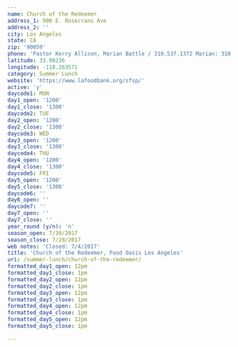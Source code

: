 ```yaml
---
name: Church of the Redeemer
address_1: 900 E. Rosecrans Ave
address_2: ''
city: Los Angeles
state: CA
zip: '90059'
phone: 'Pastor Kerry Allison, Marian Battle / 310.537.1372 Marian: 310.537.1372'
latitude: 33.90236
longitude: -118.263571
category: Summer Lunch
website: 'https://www.lafoodbank.org/sfsp/'
active: 'y'
daycode1: MON
day1_open: '1200'
day1_close: '1300'
daycode2: TUE
day2_open: '1200'
day2_close: '1300'
daycode3: WED
day3_open: '1200'
day3_close: '1300'
daycode4: THU
day4_open: '1200'
day4_close: '1300'
daycode5: FRI
day5_open: '1200'
day5_close: '1300'
daycode6: ''
day6_open: ''
daycode7: ''
day7_open: ''
day7_close: ''
year_round (y/n): 'n'
season_open: 7/10/2017
season_close: 7/28/2017
web notes: 'Closed: 7/4/2017'
title: 'Church of the Redeemer, Food Oasis Los Angeles'
uri: /summer-lunch/church-of-the-redeemer/
formatted_day1_open: 12pm
formatted_day1_close: 1pm
formatted_day2_open: 12pm
formatted_day2_close: 1pm
formatted_day3_open: 12pm
formatted_day3_close: 1pm
formatted_day4_open: 12pm
formatted_day4_close: 1pm
formatted_day5_open: 12pm
formatted_day5_close: 1pm

---
```




